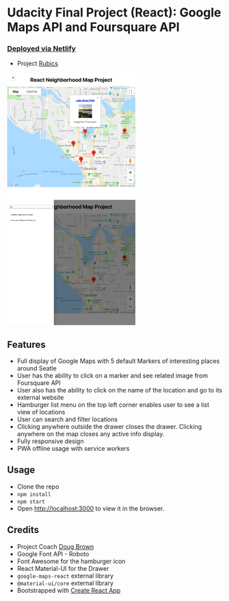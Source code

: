 # Udacity Final Project (React): Google Maps API and Foursquare API

### [Deployed via Netlify](https://react-google-maps.netlify.com/)
* Project [Rubics](https://review.udacity.com/#!/rubrics/1351/view)

<img src="/src/assets/screenshot.png" width="300px">
<img src="/src/assets/screenshot2.png" width="300px">

## Features
* Full display of Google Maps with 5 default Markers of interesting places around Seatle
* User has the ability to click on a marker and see related image from Foursquare API
* User also has the ability to click on the name of the location and go to its external website
* Hamburger list menu on the top left corner enables user to see a list view of locations
* User can search and filter locations
* Clicking anywhere outside the drawer closes the drawer. Clicking anywhere on the map closes any active info display.
* Fully responsive design
* PWA offline usage with service workers

## Usage

* Clone the repo
* `npm install`
* `npm start`
* Open [http://localhost:3000](http://localhost:3000) to view it in the browser.

## Credits
* Project Coach [Doug Brown](https://github.com/thefinitemonkey/fend-maps-walkthrough)
* Google Font API - Roboto
* Font Awesome for the hamburger icon
* React Material-UI for the Drawer
* `google-maps-react` external library
* `@material-ui/core` external library
* Bootstrapped with [Create React App](https://github.com/facebook/create-react-app)
